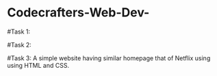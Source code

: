 # Codecrafters-Web-Dev-

#Task 1:


#Task 2:


#Task 3:
A simple website having similar homepage that of Netflix using using HTML and CSS.
